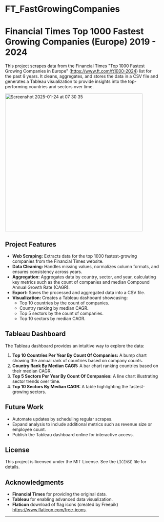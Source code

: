 # FT_FastGrowingCompanies
 
# Financial Times Top 1000 Fastest Growing Companies (Europe) 2019 - 2024

This project scrapes data from the Financial Times "Top 1000 Fastest Growing Companies in Europe" (https://www.ft.com/ft1000-2024) list for the past 6 years. It cleans, aggregates, and stores the data in a CSV file and generates a Tableau visualization to provide insights into the top-performing countries and sectors over time.


<img width="450" alt="Screenshot 2025-01-24 at 07 30 35" src="https://github.com/user-attachments/assets/16d25fae-54ea-490f-875a-d1914d957efb" />

## Project Features

- **Web Scraping:** Extracts data for the top 1000 fastest-growing companies from the Financial Times website.
- **Data Cleaning:** Handles missing values, normalizes column formats, and ensures consistency across years.
- **Aggregation:** Aggregates data by country, sector, and year, calculating key metrics such as the count of companies and median Compound Annual Growth Rate (CAGR).
- **Export:** Saves the processed and aggregated data into a CSV file.
- **Visualization:** Creates a Tableau dashboard showcasing:
  - Top 10 countries by the count of companies.
  - Country ranking by median CAGR.
  - Top 5 sectors by the count of companies.
  - Top 10 sectors by median CAGR.

## Tableau Dashboard

The Tableau dashboard provides an intuitive way to explore the data:

1. **Top 10 Countries Per Year By Count Of Companies:** A bump chart showing the annual rank of countries based on company counts.
2. **Country Rank By Median CAGR:** A bar chart ranking countries based on their median CAGR.
3. **Top 5 Sectors Per Year By Count Of Companies:** A line chart illustrating sector trends over time.
4. **Top 10 Sectors By Median CAGR:** A table highlighting the fastest-growing sectors.


## Future Work

- Automate updates by scheduling regular scrapes.
- Expand analysis to include additional metrics such as revenue size or employee count.
- Publish the Tableau dashboard online for interactive access.

## License

This project is licensed under the MIT License. See the `LICENSE` file for details.

## Acknowledgments

- **Financial Times** for providing the original data.
- **Tableau** for enabling advanced data visualization.
- **Flaticon** download of flag icons (created by Freepik) https://www.flaticon.com/free-icons.

---

